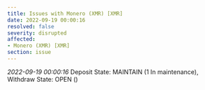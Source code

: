 ```yaml
---
title: Issues with Monero (XMR) [XMR]
date: 2022-09-19 00:00:16
resolved: false
severity: disrupted
affected:
- Monero (XMR) [XMR]
section: issue
---
```


*2022-09-19 00:00:16* Deposit State: MAINTAIN (1 In maintenance), Withdraw State: OPEN ()